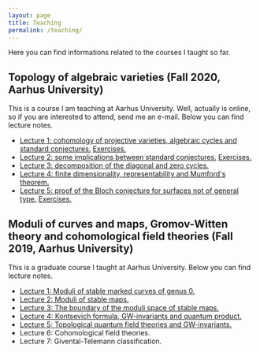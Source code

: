 ```yaml
---
layout: page
title: Teaching
permalink: /teaching/
---
```

Here you can find informations related to the courses I taught so far.
## Topology of algebraic varieties (Fall 2020, Aarhus University)

This is a course I am teaching at Aarhus University. Well, actually is online, so if you are interested to attend, send me an e-mail.
Below you can find lecture notes.

- [Lecture 1: cohomology of projective varieties, algebraic cycles and standard conjectures.](TopAlgVars/Lecture1.pdf) [Exercises.](TopAlgVars/Exercises1.pdf)
- [Lecture 2: some implications between standard conjectures.](TopAlgVars/Lecture2.pdf) [Exercises.](TopAlgVars/Exercises2.pdf)
- [Lecture 3: decomposition of the diagonal and zero cycles.](TopAlgVars/Lecture3.pdf)
- [Lecture 4: finite dimensionality, representability and Mumford's theorem.](TopAlgVars/Lecture4.pdf)
- [Lecture 5: proof of the Bloch conjecture for surfaces not of general type.](TopAlgVars/Lecture5.pdf) [Exercises.](TopAlgsVars/Exercises5.pdf)

## Moduli of curves and maps, Gromov-Witten theory and cohomological field theories (Fall 2019, Aarhus University)

This is a graduate course I taught at Aarhus University. Below you can find lecture notes.

- [Lecture 1: Moduli of stable marked curves of genus 0.](CohFT/Lecture1.pdf)
- [Lecture 2: Moduli of stable maps.](CohFT/Lecture2.pdf)
- [Lecture 3: The boundary of the moduli space of stable maps.](CohFT/Lecture3.pdf)
- [Lecture 4: Kontsevich formula, GW-invariants and quantum product.](CohFT/Lecture4.pdf)
- [Lecture 5: Topological quantum field theories and GW-invariants.](CohFT/Lecture5.pdf)
- Lecture 6: Cohomological field theories.
- Lecture 7: Givental-Telemann classification.
